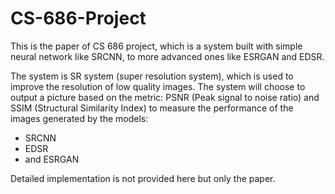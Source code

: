 # CS-686-Project
This is the paper of CS 686 project, which is a system built with simple neural network like SRCNN, to more advanced ones like ESRGAN and EDSR.

The system is SR system (super resolution system), which is used to improve the resolution of low quality images. The system will choose to output a picture 
based on the metric: PSNR (Peak signal to noise ratio) and SSIM (Structural Similarity Index) to measure the performance of the images generated by the models:
- SRCNN
- EDSR
- and ESRGAN

Detailed implementation is not provided here but only the paper.
